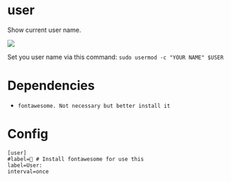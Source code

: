 # user

Show current user name.

![](user.png)

Set you user name via this command:
`sudo usermod -c "YOUR NAME" $USER`

# Dependencies

* `fontawesome. Not necessary but better install it`

# Config

```
[user]
#label= # Install fontawesome for use this
label=User: 
interval=once
```

